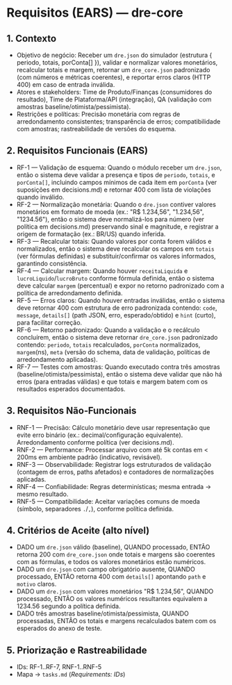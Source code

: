 # Requisitos (EARS) — dre-core

## 1. Contexto
- Objetivo de negócio: Receber um `dre.json` do simulador (estrutura { periodo, totais, porConta[] }), validar e normalizar valores monetários, recalcular totais e margem, retornar um `dre_core.json` padronizado (com números e métricas coerentes), e reportar erros claros (HTTP 400) em caso de entrada inválida.
- Atores e stakeholders: Time de Produto/Finanças (consumidores do resultado), Time de Plataforma/API (integração), QA (validação com amostras baseline/otimista/pessimista).
- Restrições e políticas: Precisão monetária com regras de arredondamento consistentes; transparência de erros; compatibilidade com amostras; rastreabilidade de versões do esquema.

## 2. Requisitos Funcionais (EARS)
- RF-1 — Validação de esquema: Quando o módulo receber um `dre.json`, então o sistema deve validar a presença e tipos de `periodo`, `totais`, e `porConta[]`, incluindo campos mínimos de cada item em `porConta` (ver suposições em decisions.md) e retornar 400 com lista de violações quando inválido.
- RF-2 — Normalização monetária: Quando o `dre.json` contiver valores monetários em formato de moeda (ex.: "R$ 1.234,56", "1.234,56", "1234.56"), então o sistema deve normalizá-los para número (ver política em decisions.md) preservando sinal e magnitude, e registrar a origem de formatação (ex.: BR/US) quando inferida.
- RF-3 — Recalcular totais: Quando valores por conta forem válidos e normalizados, então o sistema deve recalcular os campos em `totais` (ver fórmulas definidas) e substituir/confirmar os valores informados, garantindo consistência.
- RF-4 — Calcular margem: Quando houver `receitaLiquida` e `lucroLiquido`/`lucroBruto` conforme fórmula definida, então o sistema deve calcular `margem` (percentual) e expor no retorno padronizado com a política de arredondamento definida.
- RF-5 — Erros claros: Quando houver entradas inválidas, então o sistema deve retornar 400 com estrutura de erro padronizada contendo: `code`, `message`, `details[]` (path JSON, erro, esperado/obtido) e `hint` (curto), para facilitar correção.
- RF-6 — Retorno padronizado: Quando a validação e o recálculo concluírem, então o sistema deve retornar `dre_core.json` padronizado contendo: `periodo`, `totais` recalculados, `porConta` normalizados, `margem`(ns), `meta` (versão do schema, data de validação, políticas de arredondamento aplicadas).
- RF-7 — Testes com amostras: Quando executado contra três amostras (baseline/otimista/pessimista), então o sistema deve validar que não há erros (para entradas válidas) e que totais e margem batem com os resultados esperados documentados.

## 3. Requisitos Não‑Funcionais
- RNF-1 — Precisão: Cálculo monetário deve usar representação que evite erro binário (ex.: decimal/configuração equivalente). Arredondamento conforme política (ver decisions.md).
- RNF-2 — Performance: Processar arquivo com até 5k contas em < 200ms em ambiente padrão (indicativo, revisável).
- RNF-3 — Observabilidade: Registrar logs estruturados de validação (contagem de erros, paths afetados) e contadores de normalizações aplicadas.
- RNF-4 — Confiabilidade: Regras determinísticas; mesma entrada → mesmo resultado.
- RNF-5 — Compatibilidade: Aceitar variações comuns de moeda (símbolo, separadores `.`/`,`), conforme política definida.

## 4. Critérios de Aceite (alto nível)
- DADO um `dre.json` válido (baseline), QUANDO processado, ENTÃO retorna 200 com `dre_core.json` onde totais e margens são coerentes com as fórmulas, e todos os valores monetários estão numéricos.
- DADO um `dre.json` com campo obrigatório ausente, QUANDO processado, ENTÃO retorna 400 com `details[]` apontando `path` e `motivo` claros.
- DADO um `dre.json` com valores monetários "R$ 1.234,56", QUANDO processado, ENTÃO os valores numéricos resultantes equivalem a 1234.56 segundo a política definida.
- DADO três amostras baseline/otimista/pessimista, QUANDO processadas, ENTÃO os totais e margens recalculados batem com os esperados do anexo de teste.

## 5. Priorização e Rastreabilidade
- IDs: RF-1..RF-7, RNF-1..RNF-5
- Mapa → `tasks.md` (_Requirements: IDs_)

